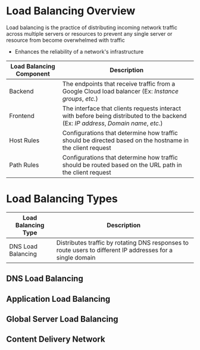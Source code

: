 # Load Balancing Overview

Load balancing is the practice of distributing incoming network traffic across multiple servers or resources to prevent any single server or resource from become overwhelmed with traffic

* Enhances the reliability of a network's infrastructure

| Load Balancing Component | Description |
| --- | --- |
| Backend | The endpoints that receive traffic from a Google Cloud load balancer (Ex: *Instance groups*, *etc.*) |
| Frontend | The interface that clients requests interact with before being distributed to the backend (Ex: *IP address*, *Domain name*, *etc.*) |
| Host Rules | Configurations that determine how traffic should be directed based on the hostname in the client request |
| Path Rules | Configurations that determine how traffic should be routed based on the URL path in the client request |

# Load Balancing Types

| Load Balancing Type | Description |
| --- | --- |
| DNS Load Balancing | Distributes traffic by rotating DNS responses to route users to different IP addresses for a single domain |

## DNS Load Balancing

## Application Load Balancing

## Global Server Load Balancing

## Content Delivery Network
